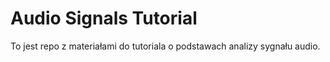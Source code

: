 # Audio Signals Tutorial

To jest repo z materiałami do tutoriala o podstawach analizy sygnału audio.